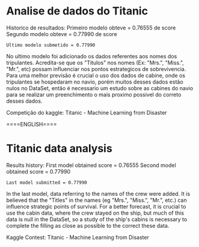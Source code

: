 # Analise de dados do Titanic
 Historico de resultados:
    Primeiro modelo obteve = 0.76555 de score
    Segundo modelo obteve = 0.77990 de score

    Ultimo modelo submetido = 0.77990

No ultimo modelo foi adicionado os dados referentes aos nomes dos tripulantes. Acredita-se que os "Titulos" nos nomes (Ex: "Mrs.", "Miss.", "Mr.", etc) possam influenciar nos pontos estrategicos de sobrevivencia. Para uma melhor previsão é crucial o uso dos dados de cabine, onde os tripulantes se hospedaram no navio, porém muitos desses dados estão nulos no DataSet, então é necessario um estudo sobre as cabines do navio para se realizar um preenchimento o mais proximo possivel do correto desses dados.

Competição do kaggle: Titanic - Machine Learning from Disaster


====ENGLISH====

# Titanic data analysis
 Results history:
    First model obtained score = 0.76555
    Second model obtained score = 0.77990

    Last model submitted = 0.77990

In the last model, data referring to the names of the crew were added. It is believed that the "Titles" in the names (eg "Mrs.", "Miss.", "Mr.", etc.) can influence strategic points of survival. For a better forecast, it is crucial to use the cabin data, where the crew stayed on the ship, but much of this data is null in the DataSet, so a study of the ship's cabins is necessary to complete the filling as close as possible to the correct these data.

Kaggle Contest: Titanic - Machine Learning from Disaster